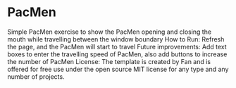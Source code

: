 # PacMen
Simple PacMen exercise to show the PacMen opening and closing the mouth while travelling between the window boundary
How to Run: Refresh the page, and the PacMen will start to travel
Future improvements: Add text boxes to enter the travelling speed of PacMen, also add buttons to increase the number of PacMen
License: The template is created by Fan and is offered for free use under the open source MIT license for any type and any number of projects.

